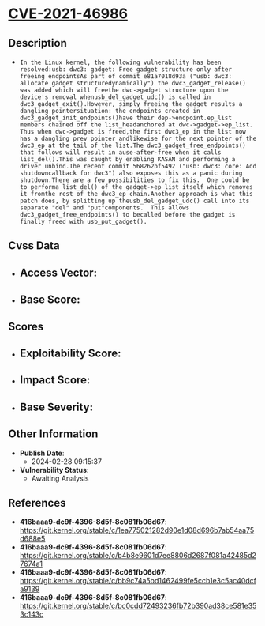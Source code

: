 
# [CVE-2021-46986](https://cve.mitre.org/cgi-bin/cvename.cgi?name=CVE-2021-46986)

## Description

- `In the Linux kernel, the following vulnerability has been resolved:usb: dwc3: gadget: Free gadget structure only after freeing endpointsAs part of commit e81a7018d93a ("usb: dwc3: allocate gadget structuredynamically") the dwc3_gadget_release() was added which will freethe dwc->gadget structure upon the device's removal whenusb_del_gadget_udc() is called in dwc3_gadget_exit().However, simply freeing the gadget results a dangling pointersituation: the endpoints created in dwc3_gadget_init_endpoints()have their dep->endpoint.ep_list members chained off the list_headanchored at dwc->gadget->ep_list.  Thus when dwc->gadget is freed,the first dwc3_ep in the list now has a dangling prev pointer andlikewise for the next pointer of the dwc3_ep at the tail of the list.The dwc3_gadget_free_endpoints() that follows will result in ause-after-free when it calls list_del().This was caught by enabling KASAN and performing a driver unbind.The recent commit 568262bf5492 ("usb: dwc3: core: Add shutdowncallback for dwc3") also exposes this as a panic during shutdown.There are a few possibilities to fix this.  One could be to performa list_del() of the gadget->ep_list itself which removes it fromthe rest of the dwc3_ep chain.Another approach is what this patch does, by splitting up theusb_del_gadget_udc() call into its separate "del" and "put"components.  This allows dwc3_gadget_free_endpoints() to becalled before the gadget is finally freed with usb_put_gadget().`

## Cvss Data

- **Access Vector**:
  - 
- **Base Score**:
  - 

## Scores

- **Exploitability Score**:
  - 
- **Impact Score**:
  - 
- **Base Severity**:
  - 

## Other Information

- **Publish Date**:
  - 2024-02-28 09:15:37
- **Vulnerability Status**:
  - Awaiting Analysis

## References

- **416baaa9-dc9f-4396-8d5f-8c081fb06d67**: https://git.kernel.org/stable/c/1ea775021282d90e1d08d696b7ab54aa75d688e5
- **416baaa9-dc9f-4396-8d5f-8c081fb06d67**: https://git.kernel.org/stable/c/b4b8e9601d7ee8806d2687f081a42485d27674a1
- **416baaa9-dc9f-4396-8d5f-8c081fb06d67**: https://git.kernel.org/stable/c/bb9c74a5bd1462499fe5ccb1e3c5ac40dcfa9139
- **416baaa9-dc9f-4396-8d5f-8c081fb06d67**: https://git.kernel.org/stable/c/bc0cdd72493236fb72b390ad38ce581e353c143c

